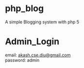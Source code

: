 # php_blog
A simple Blogging system with php 5

# Admin_Login
email: akash.cse.diu@gmail.com <br>
password: admin
